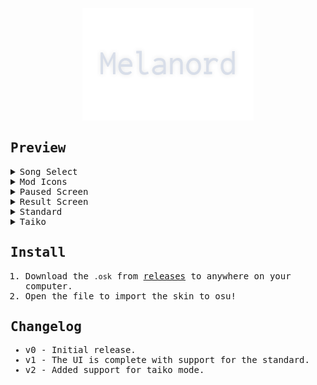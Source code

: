 <p align="center">
  <img src="img/banner.png">
</p>

<samp>

## Preview

<details>
  <summary>Song Select</summary>
  <img src="img/ss0.png">
</details>

<details>
  <summary>Mod Icons</summary>
  <img src="img/ss1.png">
</details>

<details>
  <summary>Paused Screen</summary>
  <img src="img/ss2.png">
</details>

<details>
  <summary>Result Screen</summary>
  <img src="img/ss3.png">
</details>

<details>
  <summary>Standard</summary>
  <img src="img/ss4.png">
</details>

<details>
  <summary>Taiko</summary>
  <img src="img/ss5.png">
</details>

## Install

1. Download the `.osk` from [releases](https://github.com/1b0325h/osu-skin/releases/tag/v2) to anywhere on your computer.
2. Open the file to import the skin to osu!

## Changelog

- v0 - Initial release.
- v1 - The UI is complete with support for the standard.
- v2 - Added support for taiko mode.

</samp>
